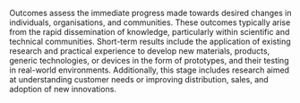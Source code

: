 Outcomes assess the immediate progress made towards desired changes in individuals, organisations, and communities. These outcomes typically arise from the rapid dissemination of knowledge, particularly within scientific and technical communities. Short-term results include the application of existing research and practical experience to develop new materials, products, generic technologies, or devices in the form of prototypes, and their testing in real-world environments. Additionally, this stage includes research aimed at understanding customer needs or improving distribution, sales, and adoption of new innovations.